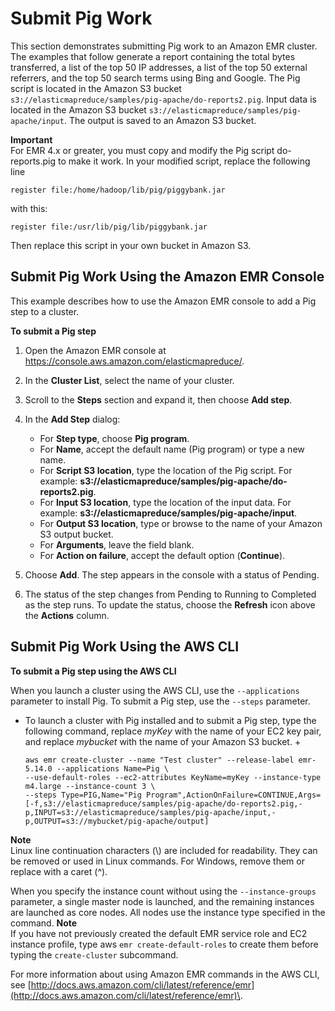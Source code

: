 # Submit Pig Work<a name="emr-pig-launch"></a>

This section demonstrates submitting Pig work to an Amazon EMR cluster\. The examples that follow generate a report containing the total bytes transferred, a list of the top 50 IP addresses, a list of the top 50 external referrers, and the top 50 search terms using Bing and Google\. The Pig script is located in the Amazon S3 bucket `s3://elasticmapreduce/samples/pig-apache/do-reports2.pig`\. Input data is located in the Amazon S3 bucket `s3://elasticmapreduce/samples/pig-apache/input`\. The output is saved to an Amazon S3 bucket\. 

**Important**  
For EMR 4\.x or greater, you must copy and modify the Pig script do\-reports\.pig to make it work\. In your modified script, replace the following line  

```
register file:/home/hadoop/lib/pig/piggybank.jar 
```
with this:  

```
register file:/usr/lib/pig/lib/piggybank.jar 
```
Then replace this script in your own bucket in Amazon S3\.

## Submit Pig Work Using the Amazon EMR Console<a name="ConsoleCreatingaPigJob"></a>

This example describes how to use the Amazon EMR console to add a Pig step to a cluster\. 

**To submit a Pig step**

1. Open the Amazon EMR console at [https://console\.aws\.amazon\.com/elasticmapreduce/](https://console.aws.amazon.com/elasticmapreduce/)\.

1. In the **Cluster List**, select the name of your cluster\.

1. Scroll to the **Steps** section and expand it, then choose **Add step**\.

1. In the **Add Step** dialog:
   + For **Step type**, choose **Pig program**\.
   + For **Name**, accept the default name \(Pig program\) or type a new name\.
   + For **Script S3 location**, type the location of the Pig script\. For example: **s3://elasticmapreduce/samples/pig\-apache/do\-reports2\.pig**\.
   + For **Input S3 location**, type the location of the input data\. For example: **s3://elasticmapreduce/samples/pig\-apache/input**\.
   + For **Output S3 location**, type or browse to the name of your Amazon S3 output bucket\.
   + For **Arguments**, leave the field blank\.
   + For **Action on failure**, accept the default option \(**Continue**\)\.

1. Choose **Add**\. The step appears in the console with a status of Pending\. 

1. The status of the step changes from Pending to Running to Completed as the step runs\. To update the status, choose the **Refresh** icon above the **Actions** column\. 

## Submit Pig Work Using the AWS CLI<a name="emr-pig-submit-work"></a>

**To submit a Pig step using the AWS CLI**

When you launch a cluster using the AWS CLI, use the `--applications` parameter to install Pig\. To submit a Pig step, use the `--steps` parameter\. 
+ To launch a cluster with Pig installed and to submit a Pig step, type the following command, replace *myKey* with the name of your EC2 key pair, and replace *mybucket* with the name of your Amazon S3 bucket\.
  + 

    ```
    aws emr create-cluster --name "Test cluster" --release-label emr-5.14.0 --applications Name=Pig \
    --use-default-roles --ec2-attributes KeyName=myKey --instance-type m4.large --instance-count 3 \
    --steps Type=PIG,Name="Pig Program",ActionOnFailure=CONTINUE,Args=[-f,s3://elasticmapreduce/samples/pig-apache/do-reports2.pig,-p,INPUT=s3://elasticmapreduce/samples/pig-apache/input,-p,OUTPUT=s3://mybucket/pig-apache/output]
    ```
**Note**  
Linux line continuation characters \(\\\) are included for readability\. They can be removed or used in Linux commands\. For Windows, remove them or replace with a caret \(^\)\.

  When you specify the instance count without using the `--instance-groups` parameter, a single master node is launched, and the remaining instances are launched as core nodes\. All nodes use the instance type specified in the command\.
**Note**  
If you have not previously created the default EMR service role and EC2 instance profile, type aws `emr create-default-roles` to create them before typing the `create-cluster` subcommand\.

  For more information about using Amazon EMR commands in the AWS CLI, see [http://docs.aws.amazon.com/cli/latest/reference/emr](http://docs.aws.amazon.com/cli/latest/reference/emr)\.